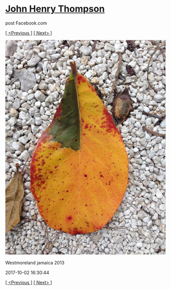 # [John Henry Thompson](../README.md)
post Facebook.com

[[ <Previous ]](2017-10-03-2.md) [[ Next> ]](2017-10-01-1.md)

[![](../media/2017-10-02/Timeline-Photos-Westmoreland-jamaica-2013.jpg)](../README.md)

Westmoreland jamaica 2013

2017-10-02 16:30:44

[[ <Previous ]](2017-10-03-2.md) [[ Next> ]](2017-10-01-1.md)